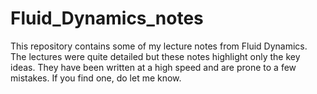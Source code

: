 # Fluid_Dynamics_notes
This repository contains some of my lecture notes from Fluid Dynamics. The lectures were quite detailed but these notes highlight only the key ideas. They have been written at a high speed and are prone to a few mistakes. If you find one, do let me know.
